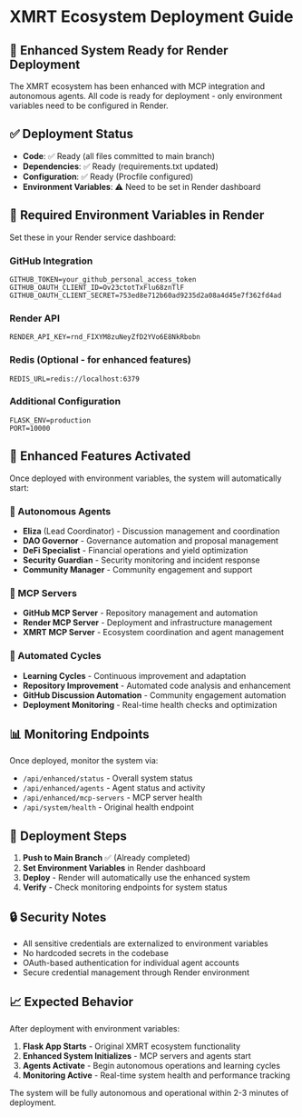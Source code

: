 # XMRT Ecosystem Deployment Guide

## 🚀 Enhanced System Ready for Render Deployment

The XMRT ecosystem has been enhanced with MCP integration and autonomous agents. All code is ready for deployment - only environment variables need to be configured in Render.

## ✅ Deployment Status

- **Code**: ✅ Ready (all files committed to main branch)
- **Dependencies**: ✅ Ready (requirements.txt updated)
- **Configuration**: ✅ Ready (Procfile configured)
- **Environment Variables**: ⚠️ Need to be set in Render dashboard

## 🔧 Required Environment Variables in Render

Set these in your Render service dashboard:

### GitHub Integration
```
GITHUB_TOKEN=your_github_personal_access_token
GITHUB_OAUTH_CLIENT_ID=Ov23ctotTxFlu68znTlF
GITHUB_OAUTH_CLIENT_SECRET=753ed8e712b60ad9235d2a08a4d45e7f362fd4ad
```

### Render API
```
RENDER_API_KEY=rnd_FIXYM8zuNeyZfD2YVo6E8NkRbobn
```

### Redis (Optional - for enhanced features)
```
REDIS_URL=redis://localhost:6379
```

### Additional Configuration
```
FLASK_ENV=production
PORT=10000
```

## 🎯 Enhanced Features Activated

Once deployed with environment variables, the system will automatically start:

### 🤖 Autonomous Agents
- **Eliza** (Lead Coordinator) - Discussion management and coordination
- **DAO Governor** - Governance automation and proposal management  
- **DeFi Specialist** - Financial operations and yield optimization
- **Security Guardian** - Security monitoring and incident response
- **Community Manager** - Community engagement and support

### 🔧 MCP Servers
- **GitHub MCP Server** - Repository management and automation
- **Render MCP Server** - Deployment and infrastructure management
- **XMRT MCP Server** - Ecosystem coordination and agent management

### 🔄 Automated Cycles
- **Learning Cycles** - Continuous improvement and adaptation
- **Repository Improvement** - Automated code analysis and enhancement
- **GitHub Discussion Automation** - Community engagement automation
- **Deployment Monitoring** - Real-time health checks and optimization

## 📊 Monitoring Endpoints

Once deployed, monitor the system via:

- `/api/enhanced/status` - Overall system status
- `/api/enhanced/agents` - Agent status and activity
- `/api/enhanced/mcp-servers` - MCP server health
- `/api/system/health` - Original health endpoint

## 🚀 Deployment Steps

1. **Push to Main Branch** ✅ (Already completed)
2. **Set Environment Variables** in Render dashboard
3. **Deploy** - Render will automatically use the enhanced system
4. **Verify** - Check monitoring endpoints for system status

## 🔒 Security Notes

- All sensitive credentials are externalized to environment variables
- No hardcoded secrets in the codebase
- OAuth-based authentication for individual agent accounts
- Secure credential management through Render environment

## 📈 Expected Behavior

After deployment with environment variables:

1. **Flask App Starts** - Original XMRT ecosystem functionality
2. **Enhanced System Initializes** - MCP servers and agents start
3. **Agents Activate** - Begin autonomous operations and learning cycles
4. **Monitoring Active** - Real-time system health and performance tracking

The system will be fully autonomous and operational within 2-3 minutes of deployment.
